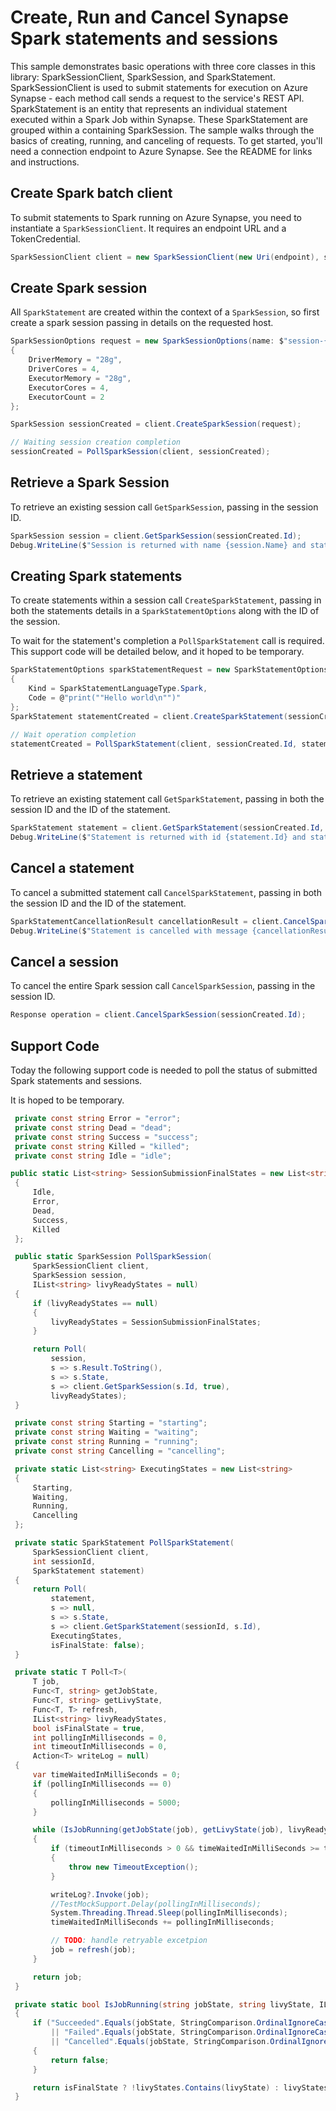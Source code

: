# Create, Run and Cancel Synapse Spark statements and sessions

This sample demonstrates basic operations with three core classes in this library: SparkSessionClient, SparkSession, and SparkStatement. SparkSessionClient is used to submit statements for execution on Azure Synapse - each method call sends a request to the service's REST API. SparkStatement is an entity that represents an individual statement executed within a Spark Job within Synapse. These SparkStatement are grouped within a containing SparkSession. The sample walks through the basics of creating, running, and canceling of requests. To get started, you'll need a connection endpoint to Azure Synapse. See the README for links and instructions.

## Create Spark batch client

To submit statements to Spark running on Azure Synapse, you need to instantiate a `SparkSessionClient`. It requires an endpoint URL and a TokenCredential.

```C# Snippet:CreateSparkSessionClient
SparkSessionClient client = new SparkSessionClient(new Uri(endpoint), sparkPoolName, new DefaultAzureCredential());
```

## Create Spark session

All `SparkStatement` are created within the context of a `SparkSession`, so first create a spark session passing in details on the requested host.

```C# Snippet:CreateSparkSession
SparkSessionOptions request = new SparkSessionOptions(name: $"session-{Guid.NewGuid()}")
{
    DriverMemory = "28g",
    DriverCores = 4,
    ExecutorMemory = "28g",
    ExecutorCores = 4,
    ExecutorCount = 2
};

SparkSession sessionCreated = client.CreateSparkSession(request);

// Waiting session creation completion
sessionCreated = PollSparkSession(client, sessionCreated);
```

## Retrieve a Spark Session

To retrieve an existing session call `GetSparkSession`, passing in the session ID.

```C# Snippet:GetSparkSession
SparkSession session = client.GetSparkSession(sessionCreated.Id);
Debug.WriteLine($"Session is returned with name {session.Name} and state {session.State}");
```

## Creating Spark statements

To create statements within a session call `CreateSparkStatement`, passing in both the statements details in a `SparkStatementOptions` along with the ID of the session.

To wait for the statement's completion a `PollSparkStatement` call is required. This support code will be detailed below, and it hoped to be temporary. 

```C# Snippet:CreateSparkStatement
SparkStatementOptions sparkStatementRequest = new SparkStatementOptions
{
    Kind = SparkStatementLanguageType.Spark,
    Code = @"print(""Hello world\n"")"
};
SparkStatement statementCreated = client.CreateSparkStatement(sessionCreated.Id, sparkStatementRequest);

// Wait operation completion
statementCreated = PollSparkStatement(client, sessionCreated.Id, statementCreated);
```

## Retrieve a statement

To retrieve an existing statement call `GetSparkStatement`, passing in both the session ID and the ID of the statement.

```C# Snippet:GetSparkStatement
SparkStatement statement = client.GetSparkStatement(sessionCreated.Id, statementCreated.Id);
Debug.WriteLine($"Statement is returned with id {statement.Id} and state {statement.State}");
```

## Cancel a statement

To cancel a submitted statement call `CancelSparkStatement`, passing in both the session ID and the ID of the statement.

```C# Snippet:CancelSparkStatement
SparkStatementCancellationResult cancellationResult = client.CancelSparkStatement(sessionCreated.Id, statementCreated.Id);
Debug.WriteLine($"Statement is cancelled with message {cancellationResult.Msg}");
```

## Cancel a session

To cancel the entire Spark session  call `CancelSparkSession`, passing in the session ID.

```C# Snippet:CancelSparkSession
Response operation = client.CancelSparkSession(sessionCreated.Id);
```

## Support Code

Today the following support code is needed to poll the status of submitted Spark statements and sessions.

It is hoped to be temporary.

```C# Snippet:TemporarySparkSupportCode
 private const string Error = "error";
 private const string Dead = "dead";
 private const string Success = "success";
 private const string Killed = "killed";
 private const string Idle = "idle";

public static List<string> SessionSubmissionFinalStates = new List<string>
 {
     Idle,
     Error,
     Dead,
     Success,
     Killed
 };

 public static SparkSession PollSparkSession(
     SparkSessionClient client,
     SparkSession session,
     IList<string> livyReadyStates = null)
 {
     if (livyReadyStates == null)
     {
         livyReadyStates = SessionSubmissionFinalStates;
     }

     return Poll(
         session,
         s => s.Result.ToString(),
         s => s.State,
         s => client.GetSparkSession(s.Id, true),
         livyReadyStates);
 }

 private const string Starting = "starting";
 private const string Waiting = "waiting";
 private const string Running = "running";
 private const string Cancelling = "cancelling";

 private static List<string> ExecutingStates = new List<string>
 {
     Starting,
     Waiting,
     Running,
     Cancelling
 };

 private static SparkStatement PollSparkStatement(
     SparkSessionClient client,
     int sessionId,
     SparkStatement statement)
 {
     return Poll(
         statement,
         s => null,
         s => s.State,
         s => client.GetSparkStatement(sessionId, s.Id),
         ExecutingStates,
         isFinalState: false);
 }

 private static T Poll<T>(
     T job,
     Func<T, string> getJobState,
     Func<T, string> getLivyState,
     Func<T, T> refresh,
     IList<string> livyReadyStates,
     bool isFinalState = true,
     int pollingInMilliseconds = 0,
     int timeoutInMilliseconds = 0,
     Action<T> writeLog = null)
 {
     var timeWaitedInMilliSeconds = 0;
     if (pollingInMilliseconds == 0)
     {
         pollingInMilliseconds = 5000;
     }

     while (IsJobRunning(getJobState(job), getLivyState(job), livyReadyStates, isFinalState))
     {
         if (timeoutInMilliseconds > 0 && timeWaitedInMilliSeconds >= timeoutInMilliseconds)
         {
             throw new TimeoutException();
         }

         writeLog?.Invoke(job);
         //TestMockSupport.Delay(pollingInMilliseconds);
         System.Threading.Thread.Sleep(pollingInMilliseconds);
         timeWaitedInMilliSeconds += pollingInMilliseconds;

         // TODO: handle retryable excetpion
         job = refresh(job);
     }

     return job;
 }

 private static bool IsJobRunning(string jobState, string livyState, IList<string> livyStates, bool isFinalState = true)
 {
     if ("Succeeded".Equals(jobState, StringComparison.OrdinalIgnoreCase)
         || "Failed".Equals(jobState, StringComparison.OrdinalIgnoreCase)
         || "Cancelled".Equals(jobState, StringComparison.OrdinalIgnoreCase))
     {
         return false;
     }

     return isFinalState ? !livyStates.Contains(livyState) : livyStates.Contains(livyState);
 }
```